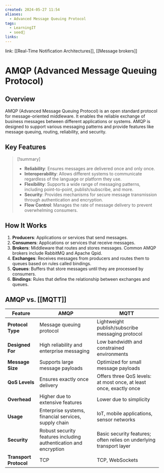```yaml
---
created: 2024-05-27 11:54
aliases:
  - Advanced Message Queuing Protocol
tags:
  - LearningIT
  - seed🌱
links:
---
```


link: [[Real-Time Notification Architectures]],  [[Message brokers]]

# AMQP (Advanced Message Queuing Protocol)

## Overview

AMQP (Advanced Message Queuing Protocol) is an open standard protocol for message-oriented middleware. It enables the reliable exchange of business messages between different applications or systems. AMQP is designed to support various messaging patterns and provide features like message queuing, routing, reliability, and security.

## Key Features

> [!summary]
> 
> - **Reliability**: Ensures messages are delivered once and only once.
> - **Interoperability**: Allows different systems to communicate regardless of the language or platform they use.
> - **Flexibility**: Supports a wide range of messaging patterns, including point-to-point, publish/subscribe, and more.
> - **Security**: Provides mechanisms for secure message transmission through authentication and encryption.
> - **Flow Control**: Manages the rate of message delivery to prevent overwhelming consumers.

## How It Works

1. **Producers**: Applications or services that send messages.
2. **Consumers**: Applications or services that receive messages.
3. **Brokers**: Middleware that routes and stores messages. Common AMQP brokers include RabbitMQ and Apache Qpid.
4. **Exchanges**: Receives messages from producers and routes them to queues based on rules called bindings.
5. **Queues**: Buffers that store messages until they are processed by consumers.
6. **Bindings**: Rules that define the relationship between exchanges and queues.

## AMQP vs. [[MQTT]]

| Feature                | AMQP                                                             | MQTT                                                                |
| ---------------------- | ---------------------------------------------------------------- | ------------------------------------------------------------------- |
| **Protocol Type**      | Message queuing protocol                                         | Lightweight publish/subscribe messaging protocol                    |
| **Designed For**       | High reliability and enterprise messaging                        | Low bandwidth and constrained environments                          |
| **Message Size**       | Supports large message payloads                                  | Optimized for small message payloads                                |
| **QoS Levels**         | Ensures exactly once delivery                                    | Offers three QoS levels: at most once, at least once, exactly once  |
| **Overhead**           | Higher due to extensive features                                 | Lower due to simplicity                                             |
| **Usage**              | Enterprise systems, financial services, supply chain             | IoT, mobile applications, sensor networks                           |
| **Security**           | Robust security features including authentication and encryption | Basic security features; often relies on underlying transport layer |
| **Transport Protocol** | TCP                                                              | TCP, WebSockets                                                     |
